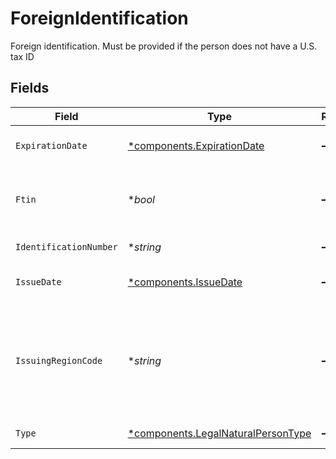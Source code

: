 # ForeignIdentification

Foreign identification. Must be provided if the person does not have a U.S. tax ID


## Fields

| Field                                                                                   | Type                                                                                    | Required                                                                                | Description                                                                             | Example                                                                                 |
| --------------------------------------------------------------------------------------- | --------------------------------------------------------------------------------------- | --------------------------------------------------------------------------------------- | --------------------------------------------------------------------------------------- | --------------------------------------------------------------------------------------- |
| `ExpirationDate`                                                                        | [*components.ExpirationDate](../../models/components/expirationdate.md)                 | :heavy_minus_sign:                                                                      | Identification expiration date                                                          | 2029-09-21 00:00:00 +0000 UTC                                                           |
| `Ftin`                                                                                  | **bool*                                                                                 | :heavy_minus_sign:                                                                      | Denotes if the identification is a tax id or other                                      | true                                                                                    |
| `IdentificationNumber`                                                                  | **string*                                                                               | :heavy_minus_sign:                                                                      | Identification number                                                                   | M1C1W7GQSK                                                                              |
| `IssueDate`                                                                             | [*components.IssueDate](../../models/components/issuedate.md)                           | :heavy_minus_sign:                                                                      | Identification issue date                                                               | 2024-09-21 00:00:00 +0000 UTC                                                           |
| `IssuingRegionCode`                                                                     | **string*                                                                               | :heavy_minus_sign:                                                                      | Region of issuance must be provided as a two-character CLDR country code                | CA                                                                                      |
| `Type`                                                                                  | [*components.LegalNaturalPersonType](../../models/components/legalnaturalpersontype.md) | :heavy_minus_sign:                                                                      | Identification type                                                                     | PASSPORT                                                                                |